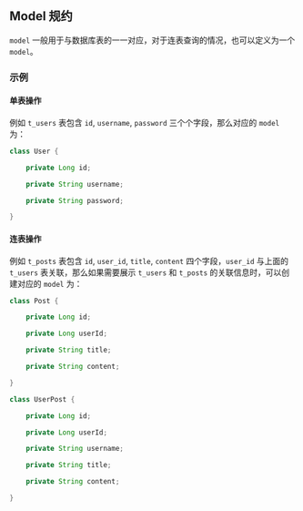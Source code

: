 ## Model 规约

`model` 一般用于与数据库表的一一对应，对于连表查询的情况，也可以定义为一个 `model`。

### 示例

#### 单表操作

例如 `t_users` 表包含 `id`, `username`, `password` 三个个字段，那么对应的 `model` 为：

```java
class User {

    private Long id;

    private String username;

    private String password;

}
```

#### 连表操作

例如 `t_posts` 表包含 `id`, `user_id`, `title`, `content` 四个字段，`user_id` 与上面的 `t_users` 表关联，那么如果需要展示 `t_users` 和 `t_posts` 的关联信息时，可以创建对应的 `model` 为：

```java
class Post {

    private Long id;

    private Long userId;

    private String title;

    private String content;

}
```

```java
class UserPost {

    private Long id;

    private Long userId;

    private String username;

    private String title;

    private String content;

}
```
